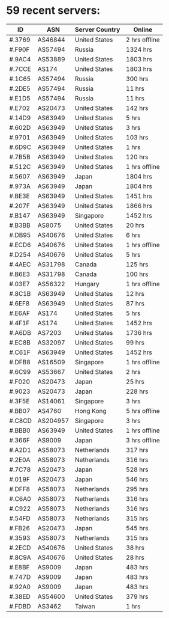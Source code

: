 # 59 recent servers:

| ID | ASN | Server Country | Online |
| ------ | ------ | ------ | ------ |
| #.3769 | AS46844 | United States | 2 hrs offline |
| #.F90F | AS57494 | Russia | 1324 hrs |
| #.9AC4 | AS53889 | United States | 1803 hrs |
| #.7CCE | AS174 | United States | 1803 hrs |
| #.1C65 | AS57494 | Russia | 300 hrs |
| #.2DE5 | AS57494 | Russia | 11 hrs |
| #.E1D5 | AS57494 | Russia | 11 hrs |
| #.E702 | AS20473 | United States | 142 hrs |
| #.14D9 | AS63949 | United States | 5 hrs |
| #.602D | AS63949 | United States | 3 hrs |
| #.9701 | AS63949 | United States | 103 hrs |
| #.6D9C | AS63949 | United States | 1 hrs |
| #.7B5B | AS63949 | United States | 120 hrs |
| #.512C | AS63949 | United States | 1 hrs offline |
| #.5607 | AS63949 | Japan | 1804 hrs |
| #.973A | AS63949 | Japan | 1804 hrs |
| #.BE3E | AS63949 | United States | 1451 hrs |
| #.207F | AS63949 | United States | 1866 hrs |
| #.B147 | AS63949 | Singapore | 1452 hrs |
| #.B3BB | AS8075 | United States | 20 hrs |
| #.DB95 | AS40676 | United States | 6 hrs |
| #.ECD6 | AS40676 | United States | 1 hrs offline |
| #.D254 | AS40676 | United States | 5 hrs |
| #.4AEC | AS31798 | Canada | 125 hrs |
| #.B6E3 | AS31798 | Canada | 100 hrs |
| #.03E7 | AS56322 | Hungary | 1 hrs offline |
| #.8C1B | AS63949 | United States | 12 hrs |
| #.6EF8 | AS63949 | United States | 87 hrs |
| #.E6AF | AS174 | United States | 5 hrs |
| #.4F1F | AS174 | United States | 1452 hrs |
| #.A6DB | AS7203 | United States | 1736 hrs |
| #.EC8B | AS32097 | United States | 99 hrs |
| #.C61F | AS63949 | United States | 1452 hrs |
| #.DFB8 | AS16509 | Singapore | 1 hrs offline |
| #.6C99 | AS53667 | United States | 2 hrs |
| #.F020 | AS20473 | Japan | 25 hrs |
| #.9023 | AS20473 | Japan | 228 hrs |
| #.3F5E | AS14061 | Singapore | 3 hrs |
| #.BB07 | AS4760 | Hong Kong | 5 hrs offline |
| #.C8CD | AS204957 | Singapore | 3 hrs |
| #.BBB0 | AS63949 | United States | 1 hrs offline |
| #.366F | AS9009 | Japan | 3 hrs offline |
| #.A2D1 | AS58073 | Netherlands | 317 hrs |
| #.2E0A | AS58073 | Netherlands | 316 hrs |
| #.7C78 | AS20473 | Japan | 528 hrs |
| #.019F | AS20473 | Japan | 546 hrs |
| #.DFF8 | AS58073 | Netherlands | 295 hrs |
| #.C6A0 | AS58073 | Netherlands | 316 hrs |
| #.C922 | AS58073 | Netherlands | 316 hrs |
| #.54FD | AS58073 | Netherlands | 315 hrs |
| #.FB26 | AS20473 | Japan | 545 hrs |
| #.3593 | AS58073 | Netherlands | 315 hrs |
| #.2ECD | AS40676 | United States | 38 hrs |
| #.8C9A | AS40676 | United States | 28 hrs |
| #.E8BF | AS9009 | Japan | 483 hrs |
| #.747D | AS9009 | Japan | 483 hrs |
| #.92A0 | AS9009 | Japan | 483 hrs |
| #.38ED | AS54600 | United States | 379 hrs |
| #.FDBD | AS3462 | Taiwan | 1 hrs |

